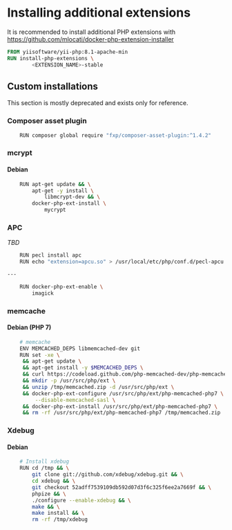 # Installing additional extensions

It is recommended to install additional PHP extensions with <https://github.com/mlocati/docker-php-extension-installer>

```dockerfile
FROM yiisoftware/yii-php:8.1-apache-min
RUN install-php-extensions \
        <EXTENSION_NAME>-stable
```

## Custom installations

This section is mostly deprecated and exists only for reference.

### Composer asset plugin

```bash
    RUN composer global require "fxp/composer-asset-plugin:^1.4.2"
```

### mcrypt

#### Debian

```bash
    RUN apt-get update && \
        apt-get -y install \
            libmcrypt-dev && \
        docker-php-ext-install \
            mycrypt   
```

### APC

*TBD*

```bash
    RUN pecl install apc
    RUN echo "extension=apcu.so" > /usr/local/etc/php/conf.d/pecl-apcu.ini

---

    RUN docker-php-ext-enable \
        imagick
```

### memcache

#### Debian (PHP 7)

```bash
    # memcache
    ENV MEMCACHED_DEPS libmemcached-dev git
    RUN set -xe \
     && apt-get update \
     && apt-get install -y $MEMCACHED_DEPS \
     && curl https://codeload.github.com/php-memcached-dev/php-memcached/zip/php7 -o /tmp/memcached.zip \
     && mkdir -p /usr/src/php/ext \
     && unzip /tmp/memcached.zip -d /usr/src/php/ext \
     && docker-php-ext-configure /usr/src/php/ext/php-memcached-php7 \
         --disable-memcached-sasl \
     && docker-php-ext-install /usr/src/php/ext/php-memcached-php7 \
     && rm -rf /usr/src/php/ext/php-memcached-php7 /tmp/memcached.zip
```

### Xdebug

#### Debian

```bash
    # Install xdebug
    RUN cd /tmp && \
        git clone git://github.com/xdebug/xdebug.git && \
        cd xdebug && \
        git checkout 52adff7539109db592d07d3f6c325f6ee2a7669f && \
        phpize && \
        ./configure --enable-xdebug && \
        make && \
        make install && \
        rm -rf /tmp/xdebug        
```
